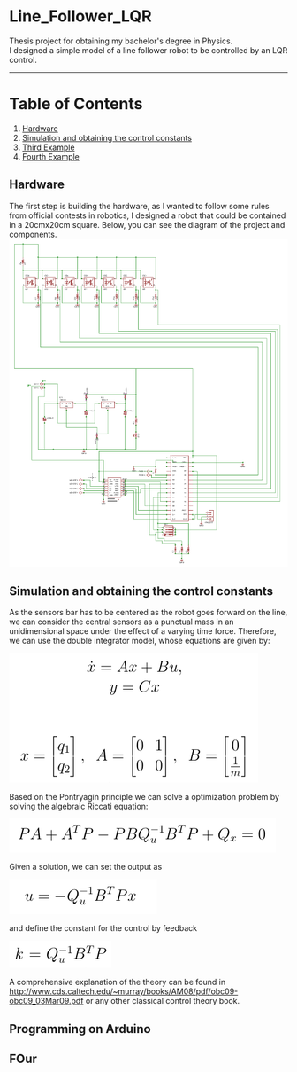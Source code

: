 # Line_Follower_LQR
Thesis project for obtaining my bachelor's degree in Physics.  
I designed a simple model of a line follower robot to be controlled by an LQR control.

___

# Table of Contents
1. [Hardware](#Hardware)
2. [Simulation and obtaining the control constants](#Simulation-and-obtaining-the-control-constants)
3. [Third Example](#third-example)
4. [Fourth Example](#fourth-examplehttpwwwfourthexamplecom)


## Hardware
The first step is building the hardware, as I wanted to follow some rules from official contests in robotics, I designed a robot that could be contained in a 20cmx20cm square. Below, you can see the diagram of the project and components.
![Alt text](images/circuit.png?raw=true "Circuit of the prototype, includes power, control and sensor stages")


## Simulation and obtaining the control constants
As the sensors bar has to be centered as the robot goes forward on the line, we can consider the central sensors as a punctual mass in an unidimensional space under the effect of a varying time force. Therefore, we can use the double integrator model, whose equations are given by:

![Alt text](images/equationsDoubleInt.png?raw=true "Equations of a simple double integrator")

Based on the Pontryagin principle we can solve a optimization problem by solving the algebraic Riccati equation:

![Alt text](images/RicattiEquations.png?raw=true "Algebraic Riccati equation")

Given a solution, we can set the output as 

![Alt text](images/RicattiEquationOutput.png?raw=true "Output of Algebraic Riccati equation")

and define the constant for the control by feedback

![Alt text](images/RicattiEquationConstant.png?raw=true "Definning the control constant")

A comprehensive explanation of the theory can be found in  http://www.cds.caltech.edu/~murray/books/AM08/pdf/obc09-obc09_03Mar09.pdf or any other classical control theory book.




## Programming on Arduino


## FOur
